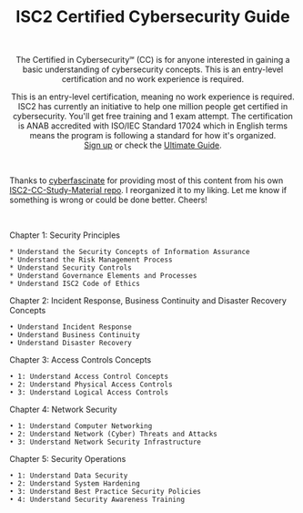 <h1 align="center"> ISC2 Certified Cybersecurity Guide </h1>

<br>

<p align="center">The Certified in Cybersecurity℠ (CC) is for anyone interested in gaining a basic understanding of cybersecurity concepts. This is an entry-level certification and no work experience is required. </p>

<p align="center"> This is an entry-level certification, meaning no work experience is required. ISC2 has currently an initiative to help one million people get certified in cybersecurity. You'll get free training and 1 exam attempt. The certification is ANAB accredited with ISO/IEC Standard 17024 which in English terms means the program is following a standard for how it's organized. <br>
    <a href="https://www.isc2.org/candidate">Sign up</a> or check the <a href="https://cloud.connect.isc2.org/cc-ultimate-guide">Ultimate Guide</a>. </p> 

<br>

Thanks to [cyberfascinate](https://github.com/cyberfascinate) for providing most of this content from his own [ISC2-CC-Study-Material repo](https://github.com/cyberfascinate/ISC2-CC-Study-Material). I reorganized it to my liking. Let me know if something is wrong or could be done better. Cheers!

<br>

Chapter 1: Security Principles

    * Understand the Security Concepts of Information Assurance
    * Understand the Risk Management Process
    * Understand Security Controls
    * Understand Governance Elements and Processes
    * Understand ISC2 Code of Ethics

Chapter 2: Incident Response, Business Continuity and Disaster Recovery Concepts

    • Understand Incident Response
    • Understand Business Continuity
    • Understand Disaster Recovery

Chapter 3: Access Controls Concepts

    • 1: Understand Access Control Concepts
    • 2: Understand Physical Access Controls
    • 3: Understand Logical Access Controls

Chapter 4: Network Security

    • 1: Understand Computer Networking
    • 2: Understand Network (Cyber) Threats and Attacks
    • 3: Understand Network Security Infrastructure

Chapter 5: Security Operations

    • 1: Understand Data Security
    • 2: Understand System Hardening
    • 3: Understand Best Practice Security Policies
    • 4: Understand Security Awareness Training
